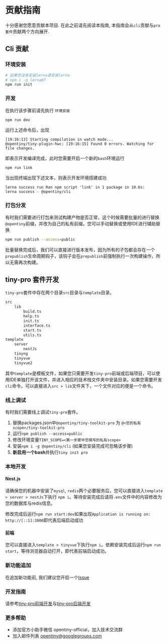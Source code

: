 # 贡献指南

十分感谢您愿意贡献本项目. 在此之前请先阅读本指南, 本指南会从`cli`贡献与`pro套件`贡献两个方向展开.

## Cli 贡献

### 环境安装

```bash
# 如果您没有安装lerna请安装lerna
# npm i -g lerna@7
npm run init
```

### 开发

在执行该步骤前请先执行 `环境安装`

```bash
npm run dev
```

运行上述命令后，出现

```
[19:16:13] Starting compilation in watch mode...
@opentiny/tiny-plugin-hwc: [19:16:15] Found 0 errors. Watching for file changes.
```

即表示开发编译完成，此时您需要开启一个新的`bash`环境运行
```
npm run link
```

当出现终端出现下述文本，则表示开发环境搭建成功

```
lerna success run Ran npm script 'link' in 1 package in 10.6s:
lerna success - @opentiny/cli
```

### 打包分发

有时我们需要进行打包来测试构建产物是否正常，这个时候需要批量的进行替换`@opentiny`前缀，并改为自己的私有前缀。您可以手动替换或使用IDE进行辅助替换

```bash
npm run publish --access=public
```

批量替换完成后，我们可以直接进行版本发布，因为所有的子包都会存在一个`prepublish`生命周期钩子，该钩子会在`prepublish`前强制执行一次构建操作，所以无需再次构建。

## tiny-pro 套件开发

`tiny-pro`套件中存在两个目录`src`目录与`template`目录。

```bash
src
    lib
        build.ts
        help.ts
        init.ts
        interface.ts
        start.ts
        utils.ts
template
    server
        nestJs
    tinyng
    tinyvue
    tinyvue2
```

其中`template`是模板文件，如果您只需要开发`tiny-pro`前端或后端项目，可以使用IDE单独打开该文件，并进入相应的技术栈文件夹中安装目录。如果您需要开发`cli`命令，可以直接进入`src > lib`文件夹下，一个文件对应的便是一个命令。

### 线上调试

有时我们需要线上调试`tiny-pro`套件。

1. 替换packages.json中`@opentiny/tiny-toolkit-pro` 为 `@<您的私有scope>/tiny-toolkit-pro`
2. 运行`npm publish --access=public`
3. 修改环境变量`TINY_SCOPE=<第一步骤中您填写的私有scope>`
4. 安装`npm i -g @opentiny/cli` (如果您安装完成可忽略该步骤)
5. **新启用一个bash**并执行`tiny init pro`

### 本地开发

#### Nest.js

请确保您的机器中安装了`mysql`, `redis`两个必要服务后，您可以直接进入`template > server > nestJs`下执行 `npm i`。等待安装完成后请将`.env`文件中的内容修改为您的数据库与redis信息。

修改完成后运行`npm run start:dev`如果出现`Application is running on: http://[::1]:3000`即代表后端启动成功

#### 前端

您可以直接进入`template > tinyvue`下执行`npm i`。依赖安装完成后运行`npm run start`，等待浏览器自动打开，即代表前端启动成功。

### 新功能追加

在追加新功能前, 我们建议您开启一个[Issue](https://github.com/opentiny/tiny-cli/issues/new?assignees=&labels=%E2%9C%A8+feature&projects=&template=feature-request.yml&title=%E2%9C%A8+%5BFeature%5D%3A+)

### 开发指南

请参考[tiny-pro前端开发](./tinyvue.md)与[tiny-pro后端开发](./tiny-nest.md)

### 更多帮助

- 添加官方小助手微信 opentiny-official，加入技术交流群
- 加入邮件列表 opentiny@googlegroups.com
